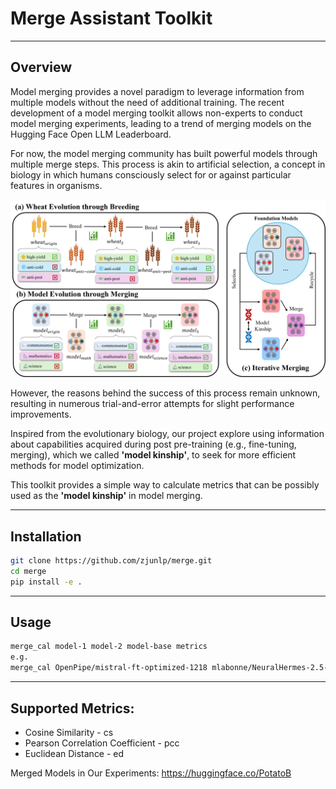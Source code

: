 # Merge Assistant Toolkit



---

## Overview

Model merging provides a novel paradigm to leverage information from multiple models without the need of additional training. The recent development of a model merging toolkit allows non-experts to conduct model merging experiments, leading to a trend of merging models on the Hugging Face Open LLM Leaderboard. 

For now, the model merging community has built powerful models through multiple merge steps. This process is akin to artificial selection, a concept in biology in which humans consciously select for or against particular features in organisms.

![](images/evolution.jpg)

However, the reasons behind the success of this process remain unknown, resulting in numerous trial-and-error attempts for slight performance improvements.


Inspired from the evolutionary biology, our project explore using information about capabilities acquired during post pre-training (e.g., fine-tuning, merging), which we called **'model kinship'**, to seek for more efficient methods for model optimization.

This toolkit provides a simple way to calculate metrics that can be possibly used as the **'model kinship'** in model merging.

---

## Installation

```bash
git clone https://github.com/zjunlp/merge.git
cd merge
pip install -e .
```

---

## Usage

```bash
merge_cal model-1 model-2 model-base metrics
e.g.
merge_cal OpenPipe/mistral-ft-optimized-1218 mlabonne/NeuralHermes-2.5-Mistral-7B mistralai/Mistral-7B-v0.1 ed
```

---

## Supported Metrics:
- Cosine Similarity - cs
- Pearson Correlation Coefficient - pcc
- Euclidean Distance - ed

Merged Models in Our Experiments:
https://huggingface.co/PotatoB
